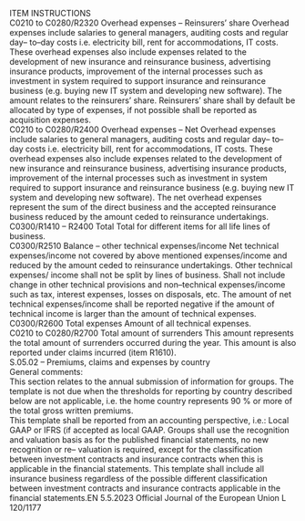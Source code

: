 
ITEM  INSTRUCTIONS  
C0210 to 
C0280/R2320  Overhead expenses – 
Reinsurers’ share  Overhead expenses include salaries to general managers, auditing costs and regular day– 
to–day costs i.e. electricity bill, rent for accommodations, IT costs. These overhead 
expenses also include expenses related to the development of new insurance and 
reinsurance business, advertising insurance products, improvement of the internal 
processes such as investment in system required to support insurance and reinsurance 
business (e.g. buying new IT system and developing new software). 
The amount relates to the reinsurers’ share. 
Reinsurers’ share shall by default be allocated by type of expenses, if not possible shall 
be reported as acquisition expenses.  
C0210 to 
C0280/R2400  Overhead expenses – Net  Overhead expenses include salaries to general managers, auditing costs and regular day– 
to–day costs i.e. electricity bill, rent for accommodations, IT costs. These overhead 
expenses also include expenses related to the development of new insurance and 
reinsurance business, advertising insurance products, improvement of the internal 
processes such as investment in system required to support insurance and reinsurance 
business (e.g. buying new IT system and developing new software). 
The net overhead expenses represent the sum of the direct business and the accepted 
reinsurance business reduced by the amount ceded to reinsurance undertakings.  
C0300/R1410 – 
R2400  Total  Total for different items for all life lines of business.  
C0300/R2510  Balance – other technical 
expenses/income  Net technical expenses/income not covered by above mentioned expenses/income and 
reduced by the amount ceded to reinsurance undertakings. Other technical expenses/ 
income shall not be split by lines of business. Shall not include change in other 
technical provisions and non–technical expenses/income such as tax, interest 
expenses, losses on disposals, etc. 
The amount of net technical expenses/income shall be reported negative if the amount 
of technical income is larger than the amount of technical expenses.  
C0300/R2600  Total expenses  Amount of all technical expenses.  
C0210 to 
C0280/R2700  Total amount of 
surrenders  This amount represents the total amount of surrenders occurred during the year. 
This amount is also reported under claims incurred (item R1610).  
S.05.02 – Premiums, claims and expenses by country  
General comments:  
This section relates to the annual submission of information for groups. The template is not due when the thresholds 
for reporting by country described below are not applicable, i.e. the home country represents 90 % or more of the total 
gross written premiums.  
This template shall be reported from an accounting perspective, i.e.: Local GAAP or IFRS (if accepted as local GAAP. 
Groups shall use the recognition and valuation basis as for the published financial statements, no new recognition or re– 
valuation is required, except for the classification between investment contracts and insurance contracts when this is 
applicable in the financial statements. This template shall include all insurance business regardless of the possible 
different classification between investment contracts and insurance contracts applicable in the financial statements.EN  5.5.2023 Official Journal of the European Union L 120/1177